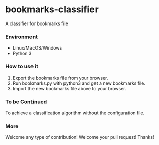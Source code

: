 # bookmarks-classifier

A classifier for bookmarks file

### Environment

- Linux/MacOS/Windows
- Python 3

### How to use it

1. Export the bookmarks file from your browser.
2. Run bookmarks.py with python3 and get a new bookmarks file.
3. Import the new bookmarks file above to your browser.

### To be Continued

To achieve a classification algorithm without the configuration file.

### More

Welcome any type of contribution! Welcome your pull request! Thanks!
